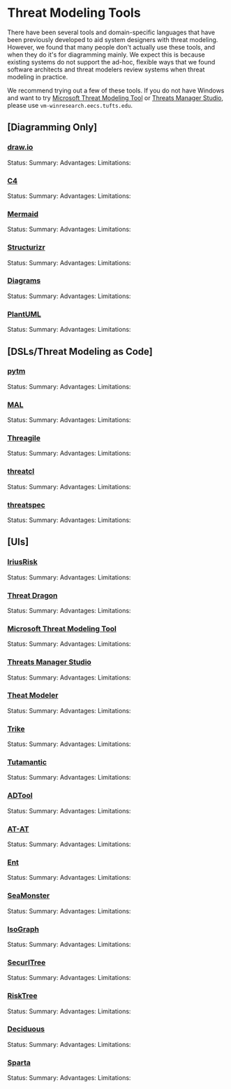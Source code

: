 # Threat Modeling Tools

There have been several tools and domain-specific languages that have been previously developed to aid system designers with threat modeling. However, we found that many people don't actually use these tools, and when they do it's for diagramming mainly.  We expect this is because existing systems do not support the ad-hoc, flexible ways that we found software architects and threat modelers review systems when threat modeling in practice.

We recommend trying out a few of these tools. If you do not have Windows and want to try [Microsoft Threat Modeling Tool](https://learn.microsoft.com/en-us/azure/security/develop/threat-modeling-tool) or [Threats Manager Studio](https://threatsmanager.com/), please use `vm-winresearch.eecs.tufts.edu`.

## [Diagramming Only]
### [draw.io](https://app.diagrams.net/)
Status:
Summary:
Advantages:
Limitations:

### [C4](https://c4model.com/)
Status:
Summary:
Advantages:
Limitations:

### [Mermaid](https://mermaid.live/)
Status:
Summary:
Advantages:
Limitations:

### [Structurizr](https://structurizr.com/)
Status:
Summary:
Advantages:
Limitations:

### [Diagrams](https://diagrams.mingrammer.com/)
Status:
Summary:
Advantages:
Limitations:

### [PlantUML](https://plantuml.com/)
Status:
Summary:
Advantages:
Limitations:

## [DSLs/Threat Modeling as Code]
### [pytm](https://github.com/izar/pytm)
Status:
Summary:
Advantages:
Limitations:

### [MAL](https://mal-lang.org/)
Status:
Summary:
Advantages:
Limitations:

### [Threagile](https://threagile.io/)
Status:
Summary:
Advantages:
Limitations:

### [threatcl](https://threatcl.github.io/)
Status:
Summary:
Advantages:
Limitations:

### [threatspec](https://github.com/threatspec/threatspec)
Status:
Summary:
Advantages:
Limitations:

## [UIs]
### [IriusRisk](https://www.iriusrisk.com/)
Status:
Summary:
Advantages:
Limitations:

### [Threat Dragon](https://www.threatdragon.com/#/)
Status:
Summary:
Advantages:
Limitations:

### [Microsoft Threat Modeling Tool](https://learn.microsoft.com/en-us/azure/security/develop/threat-modeling-tool)
Status:
Summary:
Advantages:
Limitations:

### [Threats Manager Studio](https://threatsmanager.com/)
Status:
Summary:
Advantages:
Limitations:

### [Theat Modeler](https://threatmodeler.com/threatmodeler/#threatmodeler)
Status:
Summary:
Advantages:
Limitations:

### [Trike](https://www.octotrike.org/tools)
Status:
Summary:
Advantages:
Limitations:

### [Tutamantic](https://www.tutamantic.com/)
Status:
Summary:
Advantages:
Limitations:

### [ADTool](https://satoss.uni.lu/members/piotr/adtool/)
Status:
Summary:
Advantages:
Limitations:

### [AT-AT](https://github.com/yathuvaran/AT-AT)
Status:
Summary:
Advantages:
Limitations:

### [Ent](https://github.com/jimmythompson/ent)
Status:
Summary:
Advantages:
Limitations:

### [SeaMonster](https://sourceforge.net/projects/seamonster/?source=navbar)
Status:
Summary:
Advantages:
Limitations:

### [IsoGraph](https://www.isograph.com/software/attacktree/)
Status:
Summary:
Advantages:
Limitations:

### [SecurITree](https://www.amenaza.com/)
Status:
Summary:
Advantages:
Limitations:

### [RiskTree](https://risktree.2t-security.co.uk/)
Status:
Summary:
Advantages:
Limitations:

### [Deciduous](https://kellyshortridge.com/blog/posts/deciduous-attack-tree-app/)
Status:
Summary:
Advantages:
Limitations:

### [Sparta](https://sparta.distrinet-research.be/)
Status:
Summary:
Advantages:
Limitations:
